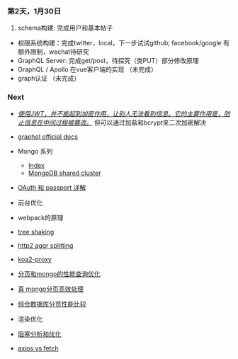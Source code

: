 ### 第2天，1月30日

1. schema构建: 完成用户和基本帖子

- 权限系统构建：完成twitter，local，下一步试试github; facebook/google 有额外限制，wechat待研究
- GraphQL Server: 完成get/post，待探究（类PUT）部分修改原理
- GraphQL / Apollo 在vue客户端的实现 （未完成）
- graph认证 （未完成）

### Next

- [_使用JWT，并不能起到加密作用，让别人无法看到信息。它的主要作用是，防止信息在中间过程被篡改。_](http://marshal.ohtly.com/2016/05/10/using-jwt-with-nodejs/)
      但可以通过加盐和bcrypt来二次加密解决
- [graphql official docs](https://facebook.github.io/graphql/#sec-Overview)
- Mongo 系列

  - [Index](http://www.mongoing.com/archives/2797)
  - [MongoDB shared cluster](http://www.mongoing.com/archives/2782)
- [OAuth 和 passport 详解](http://www.moye.me/2014/10/01/oauth-2-0%E5%92%8Cpassport/)
- 前台优化
- webpack的原理
- [tree shaking](https://blog.engineyard.com/2016/tree-shaking)
- [http2 aggr splitting](https://github.com/webpack/webpack/tree/master/examples/http2-aggressive-splitting)
- [koa2-proxy](https://www.npmjs.com/package/koa2-proxy)
- [分页和mongo的性能查询优化](http://nodeonly.com/2015/07/04/mongo-paging/)
- [真 mongo分页高效处理](http://stackoverflow.com/questions/20960815/range-query-for-mongodb-pagination)
- [综合数据库分页性能比较](http://blog.sina.com.cn/s/blog_56545fd30101442b.html)
- 渲染优化
- [阻塞分析和优化](https://gold.xitu.io/post/587f4afb61ff4b00651b3c18)
- [axios vs fetch](https://github.com/mzabriskie/axios/issues/314)
